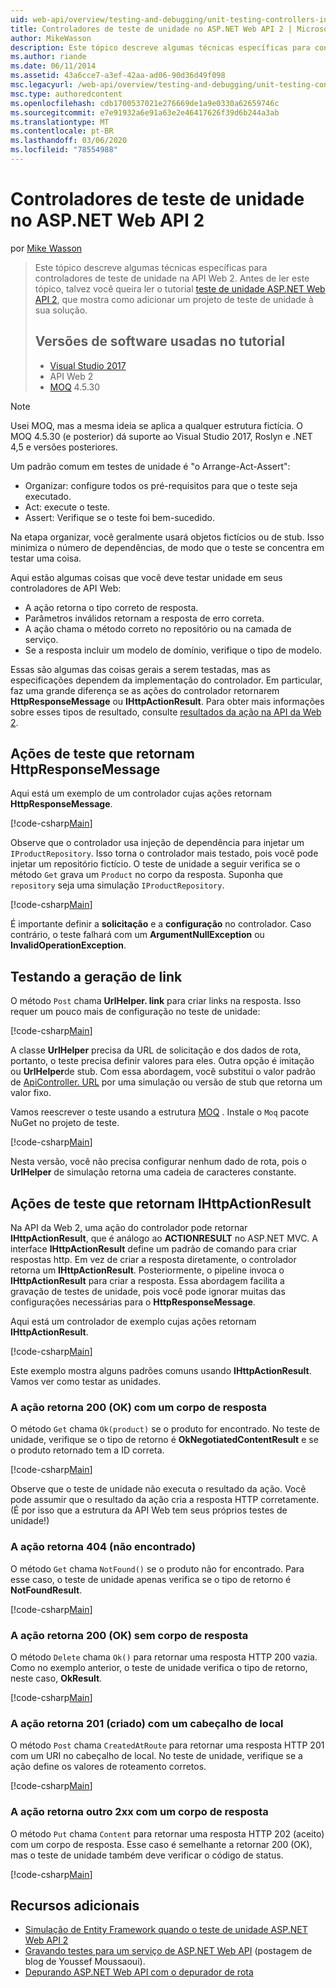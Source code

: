 ```yaml
---
uid: web-api/overview/testing-and-debugging/unit-testing-controllers-in-web-api
title: Controladores de teste de unidade no ASP.NET Web API 2 | Microsoft Docs
author: MikeWasson
description: Este tópico descreve algumas técnicas específicas para controladores de teste de unidade na API Web 2. Antes de ler este tópico, talvez você queira ler a unidade do tutorial...
ms.author: riande
ms.date: 06/11/2014
ms.assetid: 43a6cce7-a3ef-42aa-ad06-90d36d49f098
msc.legacyurl: /web-api/overview/testing-and-debugging/unit-testing-controllers-in-web-api
msc.type: authoredcontent
ms.openlocfilehash: cdb1700537021e276669de1a9e0330a62659746c
ms.sourcegitcommit: e7e91932a6e91a63e2e46417626f39d6b244a3ab
ms.translationtype: MT
ms.contentlocale: pt-BR
ms.lasthandoff: 03/06/2020
ms.locfileid: "78554988"
---
```

# <a name="unit-testing-controllers-in-aspnet-web-api-2"></a>Controladores de teste de unidade no ASP.NET Web API 2

por [Mike Wasson](https://github.com/MikeWasson)

> Este tópico descreve algumas técnicas específicas para controladores de teste de unidade na API Web 2. Antes de ler este tópico, talvez você queira ler o tutorial [teste de unidade ASP.NET Web API 2](unit-testing-with-aspnet-web-api.md), que mostra como adicionar um projeto de teste de unidade à sua solução.
>
> ## <a name="software-versions-used-in-the-tutorial"></a>Versões de software usadas no tutorial
>
> - [Visual Studio 2017](https://visualstudio.microsoft.com/downloads/?utm_medium=microsoft&utm_source=docs.microsoft.com&utm_campaign=button+cta&utm_content=download+vs2017)
> - API Web 2
> - [MOQ](https://github.com/Moq) 4.5.30

> [!NOTE]
> Usei MOQ, mas a mesma ideia se aplica a qualquer estrutura fictícia. O MOQ 4.5.30 (e posterior) dá suporte ao Visual Studio 2017, Roslyn e .NET 4,5 e versões posteriores.

Um padrão comum em testes de unidade é &quot;o Arrange-Act-Assert&quot;:

- Organizar: configure todos os pré-requisitos para que o teste seja executado.
- Act: execute o teste.
- Assert: Verifique se o teste foi bem-sucedido.

Na etapa organizar, você geralmente usará objetos fictícios ou de stub. Isso minimiza o número de dependências, de modo que o teste se concentra em testar uma coisa.

Aqui estão algumas coisas que você deve testar unidade em seus controladores de API Web:

- A ação retorna o tipo correto de resposta.
- Parâmetros inválidos retornam a resposta de erro correta.
- A ação chama o método correto no repositório ou na camada de serviço.
- Se a resposta incluir um modelo de domínio, verifique o tipo de modelo.

Essas são algumas das coisas gerais a serem testadas, mas as especificações dependem da implementação do controlador. Em particular, faz uma grande diferença se as ações do controlador retornarem **HttpResponseMessage** ou **IHttpActionResult**. Para obter mais informações sobre esses tipos de resultado, consulte [resultados da ação na API da Web 2](../getting-started-with-aspnet-web-api/action-results.md).

## <a name="testing-actions-that-return-httpresponsemessage"></a>Ações de teste que retornam HttpResponseMessage

Aqui está um exemplo de um controlador cujas ações retornam **HttpResponseMessage**.

[!code-csharp[Main](unit-testing-controllers-in-web-api/samples/sample1.cs)]

Observe que o controlador usa injeção de dependência para injetar um `IProductRepository`. Isso torna o controlador mais testado, pois você pode injetar um repositório fictício. O teste de unidade a seguir verifica se o método `Get` grava um `Product` no corpo da resposta. Suponha que `repository` seja uma simulação `IProductRepository`.

[!code-csharp[Main](unit-testing-controllers-in-web-api/samples/sample2.cs)]

É importante definir a **solicitação** e a **configuração** no controlador. Caso contrário, o teste falhará com um **ArgumentNullException** ou **InvalidOperationException**.

## <a name="testing-link-generation"></a>Testando a geração de link

O método `Post` chama **UrlHelper. link** para criar links na resposta. Isso requer um pouco mais de configuração no teste de unidade:

[!code-csharp[Main](unit-testing-controllers-in-web-api/samples/sample3.cs)]

A classe **UrlHelper** precisa da URL de solicitação e dos dados de rota, portanto, o teste precisa definir valores para eles. Outra opção é imitação ou **UrlHelper**de stub. Com essa abordagem, você substitui o valor padrão de [ApiController. URL](https://msdn.microsoft.com/library/system.web.http.apicontroller.url.aspx) por uma simulação ou versão de stub que retorna um valor fixo.

Vamos reescrever o teste usando a estrutura [MOQ](https://github.com/Moq) . Instale o `Moq` pacote NuGet no projeto de teste.

[!code-csharp[Main](unit-testing-controllers-in-web-api/samples/sample4.cs)]

Nesta versão, você não precisa configurar nenhum dado de rota, pois o **UrlHelper** de simulação retorna uma cadeia de caracteres constante.

## <a name="testing-actions-that-return-ihttpactionresult"></a>Ações de teste que retornam IHttpActionResult

Na API da Web 2, uma ação do controlador pode retornar **IHttpActionResult**, que é análogo ao **ACTIONRESULT** no ASP.NET MVC. A interface **IHttpActionResult** define um padrão de comando para criar respostas http. Em vez de criar a resposta diretamente, o controlador retorna um **IHttpActionResult**. Posteriormente, o pipeline invoca o **IHttpActionResult** para criar a resposta. Essa abordagem facilita a gravação de testes de unidade, pois você pode ignorar muitas das configurações necessárias para o **HttpResponseMessage**.

Aqui está um controlador de exemplo cujas ações retornam **IHttpActionResult**.

[!code-csharp[Main](unit-testing-controllers-in-web-api/samples/sample5.cs)]

Este exemplo mostra alguns padrões comuns usando **IHttpActionResult**. Vamos ver como testar as unidades.

### <a name="action-returns-200-ok-with-a-response-body"></a>A ação retorna 200 (OK) com um corpo de resposta

O método `Get` chama `Ok(product)` se o produto for encontrado. No teste de unidade, verifique se o tipo de retorno é **OkNegotiatedContentResult** e se o produto retornado tem a ID correta.

[!code-csharp[Main](unit-testing-controllers-in-web-api/samples/sample6.cs)]

Observe que o teste de unidade não executa o resultado da ação. Você pode assumir que o resultado da ação cria a resposta HTTP corretamente. (É por isso que a estrutura da API Web tem seus próprios testes de unidade!)

### <a name="action-returns-404-not-found"></a>A ação retorna 404 (não encontrado)

O método `Get` chama `NotFound()` se o produto não for encontrado. Para esse caso, o teste de unidade apenas verifica se o tipo de retorno é **NotFoundResult**.

[!code-csharp[Main](unit-testing-controllers-in-web-api/samples/sample7.cs)]

### <a name="action-returns-200-ok-with-no-response-body"></a>A ação retorna 200 (OK) sem corpo de resposta

O método `Delete` chama `Ok()` para retornar uma resposta HTTP 200 vazia. Como no exemplo anterior, o teste de unidade verifica o tipo de retorno, neste caso, **OkResult**.

[!code-csharp[Main](unit-testing-controllers-in-web-api/samples/sample8.cs)]

### <a name="action-returns-201-created-with-a-location-header"></a>A ação retorna 201 (criado) com um cabeçalho de local

O método `Post` chama `CreatedAtRoute` para retornar uma resposta HTTP 201 com um URI no cabeçalho de local. No teste de unidade, verifique se a ação define os valores de roteamento corretos.

[!code-csharp[Main](unit-testing-controllers-in-web-api/samples/sample9.cs)]

### <a name="action-returns-another-2xx-with-a-response-body"></a>A ação retorna outro 2xx com um corpo de resposta

O método `Put` chama `Content` para retornar uma resposta HTTP 202 (aceito) com um corpo de resposta. Esse caso é semelhante a retornar 200 (OK), mas o teste de unidade também deve verificar o código de status.

[!code-csharp[Main](unit-testing-controllers-in-web-api/samples/sample10.cs)]

## <a name="additional-resources"></a>Recursos adicionais

- [Simulação de Entity Framework quando o teste de unidade ASP.NET Web API 2](mocking-entity-framework-when-unit-testing-aspnet-web-api-2.md)
- [Gravando testes para um serviço de ASP.NET Web API](https://blogs.msdn.com/b/youssefm/archive/2013/01/28/writing-tests-for-an-asp-net-webapi-service.aspx) (postagem de blog de Youssef Moussaoui).
- [Depurando ASP.NET Web API com o depurador de rota](https://blogs.msdn.com/b/webdev/archive/2013/04/04/debugging-asp-net-web-api-with-route-debugger.aspx)
